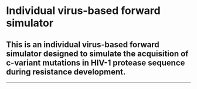 # Individual virus-based forward simulator
## This is an individual virus-based forward simulator designed to simulate the acquisition of c-variant mutations in HIV-1 protease sequence during resistance development.
---

